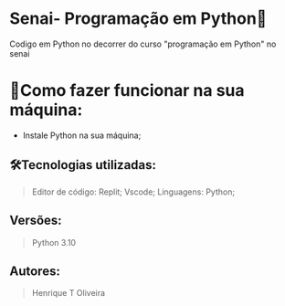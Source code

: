 # Senai- Programação em Python🚀

Codigo em Python no decorrer do curso "programação em Python" no senai 

# 🔌Como fazer funcionar na sua máquina:

- Instale Python na sua máquina;

## 🛠️Tecnologias utilizadas:

> Editor de código: Replit; Vscode;
> Linguagens: Python;

## Versões:

> Python 3.10

## Autores:

> Henrique T Oliveira
